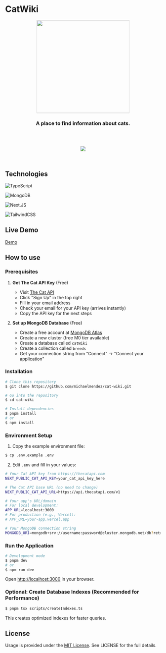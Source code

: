 # CatWiki

<p align="center">
    <img src="https://i.imgur.com/XMKAjCQ.png" width="300px" />
</p>

<h3 align="center">A place to find information about cats.</h3>

<br />
<br />
<p align="center">
    <img src="https://i.imgur.com/S0lZIbQ.png"/>
</p>

<br />

## Technologies

![TypeScript](https://img.shields.io/badge/typescript-%23007ACC.svg?style=for-the-badge&logo=typescript&logoColor=white)<br />

![MongoDB](https://img.shields.io/badge/MongoDB-4EA94B?style=for-the-badge&logo=mongodb&logoColor=white)<br />

![Next.JS](https://img.shields.io/badge/next.js-000000?style=for-the-badge&logo=nextdotjs&logoColor=white)<br />

![TailwindCSS](https://img.shields.io/badge/tailwindcss-%2338B2AC.svg?style=for-the-badge&logo=tailwind-css&logoColor=white)<br />


## Live Demo

<a href="https://mycatwiki.netlify.app" target="_blank">Demo</a>

## How to use

### Prerequisites

1. **Get The Cat API Key** (Free)
   - Visit <a href="https://thecatapi.com" target="_blank">The Cat API</a>
   - Click "Sign Up" in the top right
   - Fill in your email address
   - Check your email for your API key (arrives instantly)
   - Copy the API key for the next steps

2. **Set up MongoDB Database** (Free)
   - Create a free account at <a href="https://www.mongodb.com/atlas" target="_blank">MongoDB Atlas</a>
   - Create a new cluster (free M0 tier available)
   - Create a database called `catWiki`
   - Create a collection called `breeds`
   - Get your connection string from "Connect" → "Connect your application"

### Installation

```bash
# Clone this repository
$ git clone https://github.com/michaelmendez/cat-wiki.git

# Go into the repository
$ cd cat-wiki

# Install dependencies
$ pnpm install
# or
$ npm install
```

### Environment Setup

1. Copy the example environment file:
```bash
$ cp .env.example .env
```

2. Edit `.env` and fill in your values:

```bash
# Your Cat API key from https://thecatapi.com
NEXT_PUBLIC_CAT_API_KEY=your_cat_api_key_here

# The Cat API base URL (no need to change)
NEXT_PUBLIC_CAT_API_URL=https://api.thecatapi.com/v1

# Your app's URL/domain
# For local development:
APP_URL=localhost:3000
# For production (e.g., Vercel):
# APP_URL=your-app.vercel.app

# Your MongoDB connection string
MONGODB_URI=mongodb+srv://username:password@cluster.mongodb.net/db?retryWrites=true&w=majority
```

### Run the Application

```bash
# Development mode
$ pnpm dev
# or
$ npm run dev
```

Open [http://localhost:3000](http://localhost:3000) in your browser.

### Optional: Create Database Indexes (Recommended for Performance)

```bash
$ pnpm tsx scripts/createIndexes.ts
```

This creates optimized indexes for faster queries.


## License

Usage is provided under the [MIT License](https://opensource.org/licenses/mit-license.php). See LICENSE for the full details.
